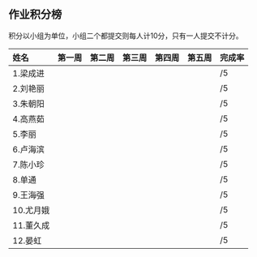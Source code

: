 ##  作业积分榜
积分以小组为单位，小组二个都提交则每人计10分，只有一人提交不计分。

|姓名|第一周|第二周|第三周|第四周|第五周|完成率|
|:----|:----|:----|:----|:----|:----|:----|
|1.梁成进||||||/5|
|2.刘艳丽||||||/5|
|3.朱朝阳||||||/5|
|4.高燕茹||||||/5|
|5.李丽||||||/5|
|6.卢海滨||||||/5|
|7.陈小珍||||||/5|
|8.单通||||||/5|
|9.王海强||||||/5|
|10.尤月娥||||||/5|
|11.董久成||||||/5|
|12.晏虹||||||/5|